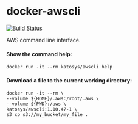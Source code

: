 # docker-awscli

[![Build Status](https://travis-ci.org/katosys/docker-awscli.svg?branch=master)](https://travis-ci.org/katosys/docker-awscli)

AWS command line interface.

#### Show the command help:
```
docker run -it --rm katosys/awscli help
```

#### Download a file to the current working directory:
```
docker run -it --rm \
--volume ${HOME}/.aws:/root/.aws \
--volume ${PWD}:/aws \
katosys/awscli:1.10.47-1 \
s3 cp s3://my_bucket/my_file .
```
